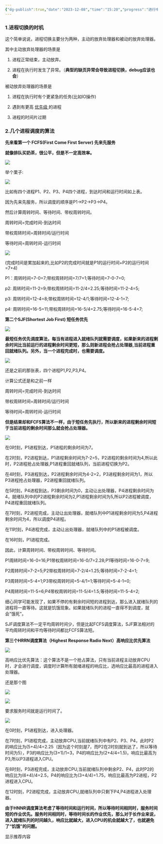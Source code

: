 ```yaml
---
{"dg-publish":true,"date":"2023-12-08","time":"15:20","progress":"进行中","tags":["OS"],"permalink":"/找工作/操作系统/操作系统-进程切换的时机和几个调度算法（FCFS、SJF、HRRN）_进程切换的时机有哪些_qq_41910048的博客-CSDN博客/","dgPassFrontmatter":true}
---
```




###  **1.进程切换的时机**

 这个简单说说，进程切换主要分为两种，主动的放弃处理器和被动的放弃处理器。

其中主动放弃处理器的场景是

1. 进程正常结束，主动放弃。

2. 进程在执行时发生了异常。（**典型的缺页异常会导致进程切换，debug应该也会**）

被动放弃处理器的场景是

1. 进程在执行时有个更紧急的任务(比如IO操作)

2. 遇到有更高 [优先级 ](https://so.csdn.net/so/search?q=%E4%BC%98%E5%85%88%E7%BA%A7&spm=1001.2101.3001.7020)的进程

3. 进程的时间片过期



###  **2.几个进程调度的算法**



**先来看第一个 FCFS(First Come First Server) 先来先服务**

**就像排队买奶茶，很公平，但是不一定高效率。**



![](https://gitee.com/wangzhankun/img-repo/raw/main/R82vb4H5JoSzZGxQd4XcCNfRnoc.png)



举个栗子:



![](https://gitee.com/wangzhankun/img-repo/raw/main/EDlTbRPqFo2TwtxdSRncvMbJnGg.png)



比如有四个进程P1、P2、P3、P4四个进程，到达时间和运行时间如上表。

因为先来先服务，所以调度的顺序是P1->P2->P3->P4。

然后计算周转时间、等待时间、带权周转时间。

周转时间=完成时间-到达时间

带权周转时间=周转时间/运行时间

等待时间=周转时间-运行时间



![](https://gitee.com/wangzhankun/img-repo/raw/main/ImuXbroIxo6YXRxpkNrccxj9nZf.png)



(完成时间是累加起来的,比如P2的完成时间就是P1的运行时间+P2的运行时间=7+4)

P1：周转时间=7-0=7;带权周转时间=7/7=1;等待时间=7-0-7=0;

p2: 周转时间=11-2=9;带权周转时间=11-2/4=2.25;等待时间=11-2-4=5;

p3: 周转时间=12-4=8;带权周转时间=12-4/1;等待时间=12-4-1=7;

p4: 周转时间=16-5=11;带权周转时间=16-5/4=2.75;等待时间=16-5-4=7;



**第二个SJF(Shortest Job First) 短任务优先**



![](https://gitee.com/wangzhankun/img-repo/raw/main/JZUlbFm9Go3QAcx3qvOcLxg0nVc.png)



**最短任务优先调度算法，每当有进程进入就绪队列就需要调度，如果新来的进程剩余时间比当前运行的进程剩余时间更短，那么则新进程会抢占处理器,当前进程重回就绪队列。另外，当一个进程完成时，也需要调度。**



![](https://gitee.com/wangzhankun/img-repo/raw/main/HQ9bbIL5coNRcJxvdwXcZBnunlg.png)



还是之前的那张表，四个进程P1,P2,P3,P4。

计算公式还是和之前一样

周转时间=完成时间-到达时间

带权周转时间=周转时间/运行时间

等待时间=周转时间-运行时间

**但是结果却和FCFS算法不一样，由于短任务先执行，所以新来的进程剩余时间短于当前进程的剩余时间那么就会抢占处理器。**



![](https://gitee.com/wangzhankun/img-repo/raw/main/YjN1bSAJhocUGgxJFT4cYpqCnMi.png)



在0时刻，P1进程到达，P1进程的剩余时间为7。

在2时刻，P2进程到达，P1进程剩余时间为7-2=5，P2进程的剩余时间为4,所以此时，P2进程抢占处理器,P1进程重回就绪队列，当前进程切换为P2。

在4时刻，P3进程到达，P2进程剩余时间为4-2=2，P3进程剩余时间为1，所以P3进程抢占处理器，P2进程重回就绪队列。

在5时刻，P4进程到达，P3剩余时间为0，主动让出处理器，P4进程剩余时间为4，就绪队列中的P2进程剩余时间为2,P1进程剩余时间为5,所以P2进程被调度，P4进程重回就绪队列。

在7时刻，P2进程完成，主动让出处理器，就绪队列中P1进程剩余时间为5,P4进程剩余时间为4，所以调度P4进程。

在11时刻，P4进程完成，主动让出处理器，就绪队列中的P1进程被调度。

在16时刻，P1进程完成。

因此，计算周转时间、带权周转时间、等待时间。

P1周转时间=16-0=16;P1带权周转时间=16-0/7=2.28;P1等待时间=16-0-7=9;

P2周转时间=7-2=5;P2带权周转时间=7-2/4=1.25;等待时间=7-2-4=1;

P3周转时间=5-4=1;P3带权周转时间=5-4/1=1;等待时间=5-4-1=0;

P4周转时间=11-5=6;P4带权周转时间=11-5/4=1.5;等待时间=11-5-4=2;



细心同学可能发现了，如果不停的有剩余时间短的进程到达，那么进入就绪队列的进程将一直等待。这就是饥饿现象。如果就绪队列的进程一直得不到调度，就会"饿死"。

SJF调度算法不一定平均周转时间少，但是比起FCFS调度算法，SJF算法相对的平均周转时间和平均等待时间都比FCFS算法短。

**第三个HRRN调度算法（Highest Response Radio Next）高响应比优先算法**



![](https://gitee.com/wangzhankun/img-repo/raw/main/PlfLblheroUSYgxlFimcaiqUn7c.png)



高响应比优先算法：这个算法不是一个抢占算法，只有当前进程主动放弃CPU时，才会进行调度，调度时计算所有就绪进程的响应比，选响应比最高的进程进入处理器。

还是那个图



![](https://gitee.com/wangzhankun/img-repo/raw/main/N8CybqDHyovf8yxaS26cb6jjnhd.png)





![](https://gitee.com/wangzhankun/img-repo/raw/main/LQaAb1ErFoMG7dxO50ocjKMMnIb.png)



要求服务时间就是运行时间了。



![](https://gitee.com/wangzhankun/img-repo/raw/main/SsW8b1IeVoC9IexJfsbc9PJJn0g.png)







在0时刻，P1进程到达，进入处理器。

在7时刻，P1进程完成，主动放弃CPU,当前就绪队列中有P2、P3、P4，此时P2的响应比为(5+4)/4=2.25（因为这个时刻是7，而P2在2时刻就到达了，所以等待时间为5），P3的响应比为(3+1)/1=3，P4的响应比为(2+4/4=1.5)，响应比最高为P3,所以P3进程进入CPU。

在8时刻，P3进程完成，主动放弃CPU,当前就绪队列中剩余P2、P4，此时P2的响应比为(6+4)/4=2.5，P4的响应比为(3+4/4)=1.75，响应比最高为P2进程，P2进程进入CPU。

在12时刻，P2进程完成，主动放弃CPU,就绪队列中只剩下P4,P4进程进入处理器。

**由于HNNR调度算法考虑了等待时间和运行时间，所以等待时间相同时，服务时间短的作业优先。服务时间相同时，等待时间长的作业优先，那么对于长作业来说，进入就绪队列的时间越久，响应比就越大，进入CPU的机会就越大了，也就避免了“饥饿”的问题。**









   

显示推荐内容

